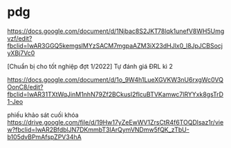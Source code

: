 # pdg
https://docs.google.com/document/d/1Njbac8S2JKT78lqk1unefV8WH5Umgvzf/edit?fbclid=IwAR3GGQ5kemgslMYzSACM7mgpaAZM3iX23dHJlx0_l8JpJCBSocjyXBj7Vc0

[Chuẩn bị cho tốt nghiệp đợt 1/2022]
Tự đánh giá ĐRL kì 2

https://docs.google.com/document/d/1o_9W4h1LueXGVKW3nU6rxgWc0VQOonC8/edit?fbclid=IwAR31TXtWqJinM1nhN79Zf2BCkusI2flcuBTVKamwc7lRYYxk8gsTrD1-Jeo


phiếu khảo sát cuối khóa
https://drive.google.com/file/d/19Hw17yZeEwWV1ZrsCtR4f6TOQDlsaz1r/view?fbclid=IwAR2BfdblJN7DKmmbT3IArQymVNDmw5fQK_zTbU-b105dvBPmAfspZPV34hA

